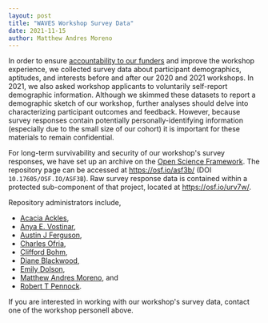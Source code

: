 ```yaml
---
layout: post
title: "WAVES Workshop Survey Data"
date: 2021-11-15
author: Matthew Andres Moreno
---
```


In order to ensure [accountability to our funders](https://mmore500.com/waves/blog/workshop-outcomes.html) and improve the workshop experience, we collected survey data about participant demographics, aptitudes, and interests before and after our 2020 and 2021 workshops.
In 2021, we also asked workshop applicants to voluntarily self-report demographic information.
Although we skimmed these datasets to report a demographic sketch of our workshop, further analyses should delve into characterizing participant outcomes and feedback.
However, because survey responses contain potentially personally-identifying information (especially due to the small size of our cohort) it is important for these materials to remain confidential.

For long-term survivability and security of our workshop's survey responses, we have set up an archive on the [Open Science Framework](https://osf.io).
The repository page can be accessed at <https://osf.io/asf3b/> (DOI `10.17605/OSF.IO/ASF3B`).
Raw survey response data is contained within a protected sub-component of that project, located at <https://osf.io/urv7w/>.

Repository administrators include,

* [Acacia Ackles]({{site.baseurl}}/people.html#alackles2021),
* [Anya E. Vostinar]({{site.baseurl}}/people.html#anyaevostinar2021),
* [Austin J Ferguson](https://mmore500.com/waves/people.html#FergusonAJ2021),
* [Charles Ofria]({{site.baseurl}}/people.html#mercere992021),
* [Clifford Bohm]({{site.baseurl}}/people.html#cliff_bohm2021),
* [Diane Blackwood]({{site.baseurl}}/people.html#DBlackwood2021),
* [Emily Dolson]({{site.baseurl}}/people.html#EmilyDolson2021),
* [Matthew Andres Moreno]({{site.baseurl}}/people.html#mmore5002021), and
* [Robert T Pennock](https://pennock5.msu.domains/).

If you are interested in working with our workshop's survey data, contact one of the workshop personell above.
